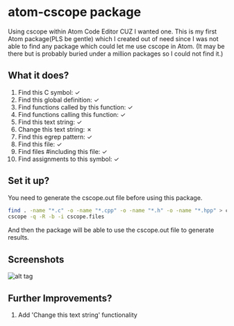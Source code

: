 # atom-cscope package

Using cscope within Atom Code Editor CUZ I wanted one.
This is my first Atom package(PLS be gentle) which I created out of need since 
I was not able to find any package which could let me use cscope in Atom. (It 
may be there but is probably buried under a million packages so I could not 
find it.)

## What it does?
1.  Find this C symbol:                         ✓
2.  Find this global definition:                ✓
3.  Find functions called by this function:     ✓
4.  Find functions calling this function:       ✓
5.  Find this text string:                      ✓
6.  Change this text string:                    ✗
7.  Find this egrep pattern:                    ✓
8.  Find this file:                             ✓
9.  Find files #including this file:            ✓
10. Find assignments to this symbol:            ✓

## Set it up?
You need to generate the cscope.out file before using this package.

```bash
find . -name "*.c" -o -name "*.cpp" -o -name "*.h" -o -name "*.hpp" > cscope.files
cscope -q -R -b -i cscope.files
```
And then the package will be able to use the cscope.out file to generate results.

## Screenshots
![alt tag](http://s15.postimg.org/rwojyj8ga/sample.jpg "Sample Screenshot")

## Further Improvements?
1. Add 'Change this text string' functionality